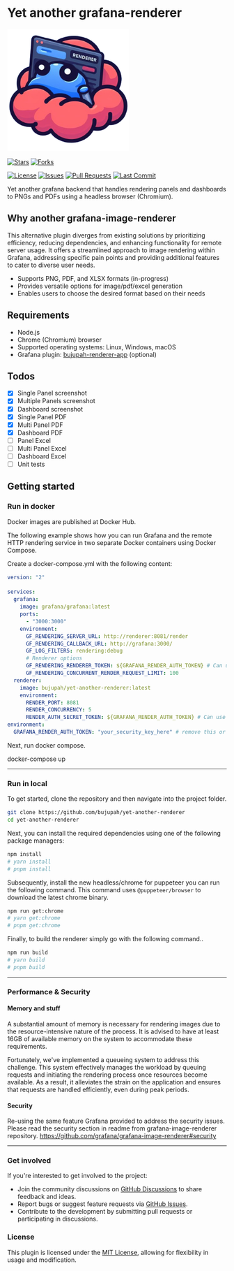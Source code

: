 # Yet another grafana-renderer


<div style="width=100%">
  <img src="assets/logo.png" alt="Yet another renderer" width="280"/>
  
[![Stars](https://img.shields.io/github/stars/bujupah/yet-another-renderer)](https://github.com/bujupah/yet-another-renderer/stargazers)
[![Forks](https://img.shields.io/github/forks/bujupah/yet-another-renderer)](https://github.com/bujupah/yet-another-renderer/network/members)

[![License](https://img.shields.io/github/license/bujupah/yet-another-renderer)](https://github.com/bujupah/yet-another-renderer/blob/main/LICENSE)
[![Issues](https://img.shields.io/github/issues/bujupah/yet-another-renderer)](https://github.com/bujupah/yet-another-renderer/issues)
[![Pull Requests](https://img.shields.io/github/issues-pr/bujupah/yet-another-renderer)](https://github.com/bujupah/yet-another-renderer/pulls)
[![Last Commit](https://img.shields.io/github/last-commit/bujupah/yet-another-renderer)](https://github.com/bujupah/yet-another-renderer/commits/master)

</div>
Yet another grafana backend that handles rendering panels and dashboards to PNGs and PDFs using a headless browser (Chromium).

## Why another grafana-image-renderer

This alternative plugin diverges from existing solutions by prioritizing efficiency, reducing dependencies, and enhancing functionality for remote server usage. It offers a streamlined approach to image rendering within Grafana, addressing specific pain points and providing additional features to cater to diverse user needs.

- Supports PNG, PDF, and XLSX formats (in-progress)
- Provides versatile options for image/pdf/excel generation
- Enables users to choose the desired format based on their needs

## Requirements

- Node.js
- Chrome (Chromium) browser
- Supported operating systems: Linux, Windows, macOS
- Grafana plugin: [bujupah-renderer-app](https://github.com/bujupah/bujupah-renderer-app) (optional)

## Todos

- [x] Single Panel screenshot
- [x] Multiple Panels screenshot
- [x] Dashboard screenshot
- [x] Single Panel PDF
- [x] Multi Panel PDF
- [x] Dashboard PDF
- [ ] Panel Excel
- [ ] Multi Panel Excel
- [ ] Dashboard Excel
- [ ] Unit tests

## Getting started

### Run in docker

Docker images are published at Docker Hub.

The following example shows how you can run Grafana and the remote HTTP rendering service in two separate Docker containers using Docker Compose.

Create a docker-compose.yml with the following content:

```yml
version: "2"

services:
  grafana:
    image: grafana/grafana:latest
    ports:
      - "3000:3000"
    environment:
      GF_RENDERING_SERVER_URL: http://renderer:8081/render
      GF_RENDERING_CALLBACK_URL: http://grafana:3000/
      GF_LOG_FILTERS: rendering:debug
      # Renderer options
      GF_RENDERING_RENDERER_TOKEN: ${GRAFANA_RENDER_AUTH_TOKEN} # Can use the new grafana renderer auth token
      GF_RENDERING_CONCURRENT_RENDER_REQUEST_LIMIT: 100
  renderer:
    image: bujupah/yet-another-renderer:latest
    environment:
      RENDER_PORT: 8081
      RENDER_CONCURRENCY: 5
      RENDER_AUTH_SECRET_TOKEN: ${GRAFANA_RENDER_AUTH_TOKEN} # Can use the new grafana renderer auth token
environment:
  GRAFANA_RENDER_AUTH_TOKEN: "your_security_key_here" # remove this or set it to - to disable it
```

Next, run docker compose.

docker-compose up

---

### Run in local

To get started, clone the repository and then navigate into the project folder.

```sh
git clone https://github.com/bujupah/yet-another-renderer
cd yet-another-renderer
```

Next, you can install the required dependencies using one of the following package managers:

```sh
npm install
# yarn install
# pnpm install
```

Subsequently, install the new headless/chrome for puppeteer you can run the following command.
This command uses `@puppeteer/browser` to download the latest chrome binary.

```sh
npm run get:chrome
# yarn get:chrome
# pnpm get:chrome
```

Finally, to build the renderer simply go with the following command..

```sh
npm run build
# yarn build
# pnpm build
```

---

### Performance & Security

#### Memory and stuff

A substantial amount of memory is necessary for rendering images due to the resource-intensive nature of the process. It is advised to have at least 16GB of available memory on the system to accommodate these requirements.

Fortunately, we've implemented a queueing system to address this challenge. This system effectively manages the workload by queuing requests and initiating the rendering process once resources become available. As a result, it alleviates the strain on the application and ensures that requests are handled efficiently, even during peak periods.

#### Security

Re-using the same feature Grafana provided to address the security issues. </br>
Please read the security section in readme from grafana-image-renderer repository.
https://github.com/grafana/grafana-image-renderer#security

---

### Get involved

If you're interested to get involved to the project:

- Join the community discussions on [GitHub Discussions](https://github.com/Bujupah/yet-another-renderer/discussions) to share feedback and ideas.
- Report bugs or suggest feature requests via [GitHub Issues](https://github.com/Bujupah/yet-another-renderer/issues).
- Contribute to the development by submitting pull requests or participating in discussions.

### License

This plugin is licensed under the [MIT License](https://github.com/Bujupah/yet-another-renderer?tab=MIT-1-ov-file), allowing for flexibility in usage and modification.
